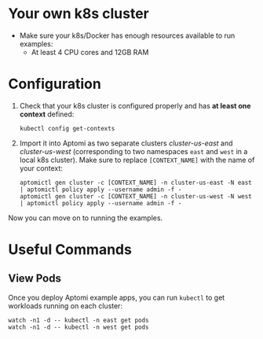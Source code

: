 # Your own k8s cluster 
* Make sure your k8s/Docker has enough resources available to run examples:
    * At least 4 CPU cores and 12GB RAM

# Configuration
1. Check that your k8s cluster is configured properly and has **at least one context** defined:
   ```
   kubectl config get-contexts
   ```   
   
2. Import it into Aptomi as two separate clusters *cluster-us-east* and *cluster-us-west* (corresponding to two namespaces `east` and `west` in a local k8s cluster). Make
   sure to replace `[CONTEXT_NAME]` with the name of your context:
    ```
    aptomictl gen cluster -c [CONTEXT_NAME] -n cluster-us-east -N east | aptomictl policy apply --username admin -f -
    aptomictl gen cluster -c [CONTEXT_NAME] -n cluster-us-west -N west | aptomictl policy apply --username admin -f -
    ```

Now you can move on to running the examples.

# Useful Commands

## View Pods
Once you deploy Aptomi example apps, you can run `kubectl` to get workloads running on each cluster: 
```
watch -n1 -d -- kubectl -n east get pods
watch -n1 -d -- kubectl -n west get pods
```
